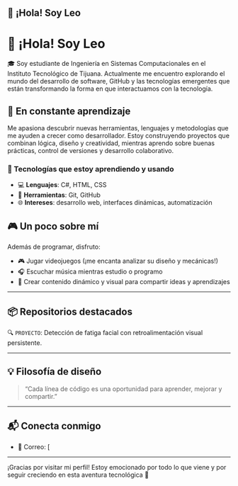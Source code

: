 ## 👋 ¡Hola! Soy Leo

# 👋 ¡Hola! Soy Leo

🎓 Soy estudiante de Ingeniería en Sistemas Computacionales en el Instituto Tecnológico de Tijuana. Actualmente me encuentro explorando el mundo del desarrollo de software, GitHub y las tecnologías emergentes que están transformando la forma en que interactuamos con la tecnología.

## 🚀 En constante aprendizaje

Me apasiona descubrir nuevas herramientas, lenguajes y metodologías que me ayuden a crecer como desarrollador. Estoy construyendo proyectos que combinan lógica, diseño y creatividad, mientras aprendo sobre buenas prácticas, control de versiones y desarrollo colaborativo.

### 🧰 Tecnologías que estoy aprendiendo y usando

- 💻 **Lenguajes**: C#, HTML, CSS
- 🔧 **Herramientas**: Git, GitHub
- 🌐 **Intereses**: desarrollo web, interfaces dinámicas, automatización

## 🎮 Un poco sobre mí

Además de programar, disfruto:

- 🎮 Jugar videojuegos (¡me encanta analizar su diseño y mecánicas!)
- 🎧 Escuchar música mientras estudio o programo
- 🎥 Crear contenido dinámico y visual para compartir ideas y aprendizajes

---

## 📦 Repositorios destacados

<!-- Aquí puedes agregar tus proyectos más importantes cuando quieras -->
🔍  `PROYECTO`: Detección de fatiga facial con retroalimentación visual persistente.

---

## 💡 Filosofía de diseño

> “Cada línea de código es una oportunidad para aprender, mejorar y compartir.”

---

## 📬 Conecta conmigo

- 📧 Correo: [

---

¡Gracias por visitar mi perfil! Estoy emocionado por todo lo que viene y por seguir creciendo en esta aventura tecnológica 🚀

<!--
**LeonelMH/LeonelMH** is a ✨ _special_ ✨ repository because its `README.md` (this file) appears on your GitHub profile.

Here are some ideas to get you started:

- 🔭 I’m currently working on ...
- 🌱 I’m currently learning ...
- 👯 I’m looking to collaborate on ...
- 🤔 I’m looking for help with ...
- 💬 Ask me about ...
- 📫 How to reach me: ...
- 😄 Pronouns: ...
- ⚡ Fun fact: ...
-->
